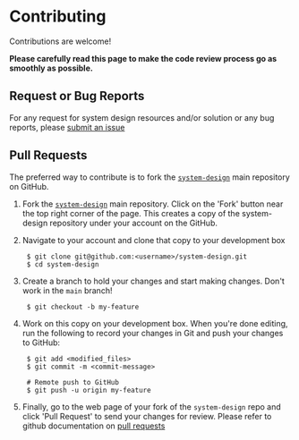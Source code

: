 # Contributing

Contributions are welcome!

**Please carefully read this page to make the code review process go as smoothly as possible.**

## Request or Bug Reports

For any request for system design resources and/or solution or any bug reports, please [submit an issue](https://github.com/galaumang/system-design/issues)

## Pull Requests
The preferred way to contribute is to fork the [`system-design`](https://github.com/galaumang/system-design) main repository on GitHub.

1. Fork the [`system-design`](https://github.com/galaumang/system-design) main repository. Click on the 'Fork' button near the top right corner of the page. This creates a copy of the system-design repository under your account on the GitHub.

2. Navigate to your account and clone that copy to your development box

        $ git clone git@github.com:<username>/system-design.git
        $ cd system-design

3. Create a branch to hold your changes and start making changes. Don't work in the `main` branch!

        $ git checkout -b my-feature

4. Work on this copy on your development box. When you're done editing, run the following to record your changes in Git and push your changes to GitHub:

        $ git add <modified_files>
        $ git commit -m <commit-message>
        
        # Remote push to GitHub
        $ git push -u origin my-feature

5. Finally, go to the web page of your fork of the `system-design` repo and click 'Pull Request' to send your changes for review. Please refer to github documentation on [pull requests](https://help.github.com/articles/using-pull-requests/)